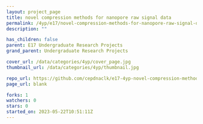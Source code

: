 ```yaml
---
layout: project_page
title: novel compression methods for nanopore raw signal data
permalink: /4yp/e17/novel-compression-methods-for-nanopore-raw-signal-data/
description: ""

has_children: false
parent: E17 Undergraduate Research Projects
grand_parent: Undergraduate Research Projects

cover_url: /data/categories/4yp/cover_page.jpg
thumbnail_url: /data/categories/4yp/thumbnail.jpg

repo_url: https://github.com/cepdnaclk/e17-4yp-novel-compression-methods-for-nanopore-raw-signal-data
page_url: blank

forks: 1
watchers: 0
stars: 0
started_on: 2023-05-22T10:51:11Z
---
```



